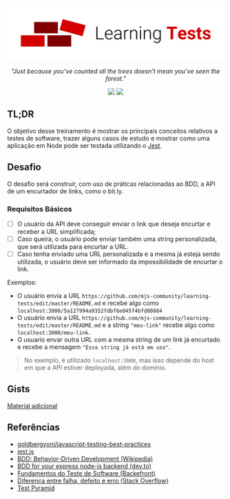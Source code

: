 <p align="center">
  <img
    src="https://raw.githubusercontent.com/mjs-community/learning-tests/master/docs/logo.png"
    alt="learning tests"
    width="600px"
  />
</p>

<em> <p align="center"> "Just because you’ve counted all the trees doesn’t mean you’ve seen the forest." </p> </em>

<p align=center>
  <img src="https://img.shields.io/badge/revisão-1-red" />
  <img src="https://img.shields.io/badge/exemplos-WIP-red" />
</p>

## TL;DR
O objetivo desse treinamento é mostrar os principais conceitos relativos a testes de software, trazer alguns casos de estudo e mostrar como uma aplicação em Node pode ser testada utilizando o [Jest](https://jestjs.io/).

## Desafio
O desafio será construir, com uso de práticas relacionadas ao BDD, a API de um encurtador de links, como o bit.ly.

### Requisitos Básicos
- [ ] O usuário da API deve conseguir enviar o link que deseja encurtar e receber a URL simplificada;
- [ ] Caso queira, o usuário pode enviar também uma string personalizada, que será utilizada para encurtar a URL.
- [ ] Caso tenha enviado uma URL personalizada e a mesma já esteja sendo utilizada, o usuário deve ser informado da impossibilidade de encurtar o link.

Exemplos: 
- O usuário envia a URL `https://github.com/mjs-community/learning-tests/edit/master/README.md` e recebe algo como `localhost:3000/5a127994a9352fdbf6e045f4bfd80884`
- O usuário envia a URL `https://github.com/mjs-community/learning-tests/edit/master/README.md` e a string `"meu-link"` recebe algo como `localhost:3000/meu-link`.
- O usuario envar outra URL com a mesma string de um link já encurtado e recebe a mensagem `"Essa string já está em uso"`.

> No exemplo, é utilizado `localhost:3000`, mas isso depende do host em que a API estiver deployada, além do domínio.

## Gists
[Material adicional](https://gist.github.com/jrmmendes/b12a46f737d7cedabfc8194ca5faf8d9)

## Referências
- [goldbergyoni/javascript-testing-best-practices](https://github.com/goldbergyoni/javascript-testing-best-practices/)
- [jest.js](https://jestjs.io/)
- [BDD: Behavior-Driven Development (Wikipedia) ](https://pt.wikipedia.org/wiki/Behavior_Driven_Development)
- [BDD for your express node-js backend (dev.to)](https://dev.to/teodeleanu/automated-tests-bdd-for-your-express-node-js-backend-4b0d)
- [Fundamentos do Teste de Software (Backefront)](https://backefront.com.br/fundamentos-teste-software/)
- [Diferença entre falha, defeito e erro (Stack Overflow)](https://pt.stackoverflow.com/questions/204769/qual-diferen%C3%A7a-entre-falha-defeito-e-erro)
- [Test Pyramid](https://medium.com/@timothy.cochran/test-pyramid-the-key-to-good-automated-test-strategy-9f3d7e3c02d5)
